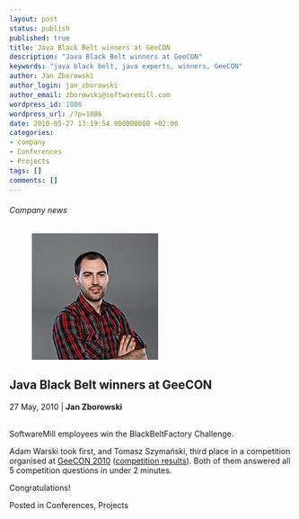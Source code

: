 ```yaml
---
layout: post
status: publish
published: true
title: Java Black Belt winners at GeeCON
description: "Java Black Belt winners at GeeCON"
keywords: "java black belt, java experts, winners, GeeCON"
author: Jan Zborowski
author_login: jan_zborowski
author_email: zborowski@softwaremill.com
wordpress_id: 1086
wordpress_url: /?p=1086
date: 2010-05-27 13:19:54.000000000 +02:00
categories:
- company
- Conferences
- Projects
tags: []
comments: []
---
```


<h6>Company news</h6>
<div class="post-header clearfix">
<figure><div class="image"><img src="/img/members/zborowski.jpg" alt="Jan Zborowski"></div></figure><div class="title">
<h2 class="font-dark-blue font-normal">Java Black Belt winners at GeeCON</h2>27 May, 2010 | <b>Jan Zborowski</b><br><br>
</div>
</div>
<div class="post-rows"><div class="text">
<p id="Postyarchiwalne-JavaBlackBeltwinnersatGeeCON">SoftwareMill employees win the BlackBeltFactory Challenge.</p>
<p>Adam Warski took first, and Tomasz Szymański, third place in a competition organised at <a href="http://2010.geecon.org/main/home" rel="nofollow">GeeCON 2010</a> (<a href="http://www.blackbeltfactory.com/ui#News/12434144" rel="nofollow">competition results</a>). Both of them answered all 5 competition questions in under 2 minutes. </p>
<p>Congratulations!</p>
</div></div>
<div class="post-footer">Posted in Conferences, Projects</div>

